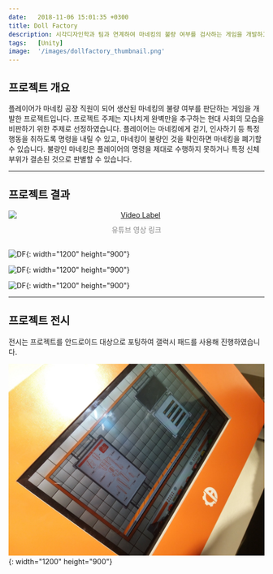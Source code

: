 ```yaml
---
date:   2018-11-06 15:01:35 +0300
title: Doll Factory
description: 시각디자인학과 팀과 연계하여 마네킹의 불량 여부를 검사하는 게임을 개발하고, 전시회에 출품해 전시를 진행한 프로젝트입니다.
tags:   [Unity]
image:  '/images/dollfactory_thumbnail.png'
---
```


## 프로젝트 개요

플레이어가 마네킹 공장 직원이 되어 생산된 마네킹의 불량 여부를 판단하는 게임을 개발한 프로젝트입니다. 프로젝트 주제는 지나치게 완벽만을 추구하는 현대 사회의 모습을 비판하기 위한 주제로 선정하였습니다. 플레이어는 마네킹에게 걷기, 인사하기 등 특정 행동을 취하도록 명령을 내릴 수 있고, 마네킹이 불량인 것을 확인하면 마네킹을 폐기할 수 있습니다. 불량인 마네킹은 플레이어의 명령을 제대로 수행하지 못하거나 특정 신체 부위가 결손된 것으로 판별할 수 있습니다.

***

## 프로젝트 결과

<div style="text-align: center;">
    <a href="https://youtu.be/ytEtapBe1Go">
        <img src="http://img.youtube.com/vi/ytEtapBe1Go/sddefault.jpg" alt="Video Label" style="display: block; margin: 0 auto;">
    </a>
</div>
<div style="text-align: center; color: #888888; font-size: 14px; margin-top: 10px; margin-bottom: 30px;">
  유튜브 영상 링크
</div>

![DF](/images/doll2.gif){: width="1200" height="900"}

![DF](/images/doll3.gif){: width="1200" height="900"}

![DF](/images/doll1.gif){: width="1200" height="900"}

***

## 프로젝트 전시

전시는 프로젝트를 안드로이드 대상으로 포팅하여 갤럭시 패드를 사용해 진행하였습니다.

![DF](/images/dollfactory_show.jpg){: width="1200" height="900"}